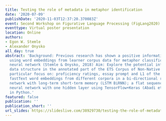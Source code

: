 ```yaml
---
title: Testing the role of metadata in metaphor identification
date: '2020-07-09'
publishDate: '2020-11-03T12:37:20.370083Z'
event: Second Workshop on Figurative Language Processing (FigLang2020) @ ACL2020
eventtype: Virtual poster presentation
location: Online
authors:
- Egon W. Stemle
- Alexander Onysko
all_day: true
abstract: 'Background: Previous research has shown a positive information gain when
  using word embeddings from learner corpus data for metaphor classification in a
  neural network (Stemle & Onysko, 2018) Aim: Explore the potential influence of the
  data structure in the annotated part of the ETS Corpus of Non-Native written English;
  particular focus on: proficiency ratings, essay prompt and L1 of the learner System:
  fastText word embeddings from different corpora in a bi-directional recursive neural
  network with long-term short-term memory (LSTM BiRNN); a flat sequence to sequence
  neural network with one hidden layer using TensorFlow+Keras (Abadi et al., 2015)
  in Python.'
featured: false
publication: ''
publication_short: ''
url_slides: https://slideslive.com/38929730/testing-the-role-of-metadata-in-metaphor-identification
---
```


